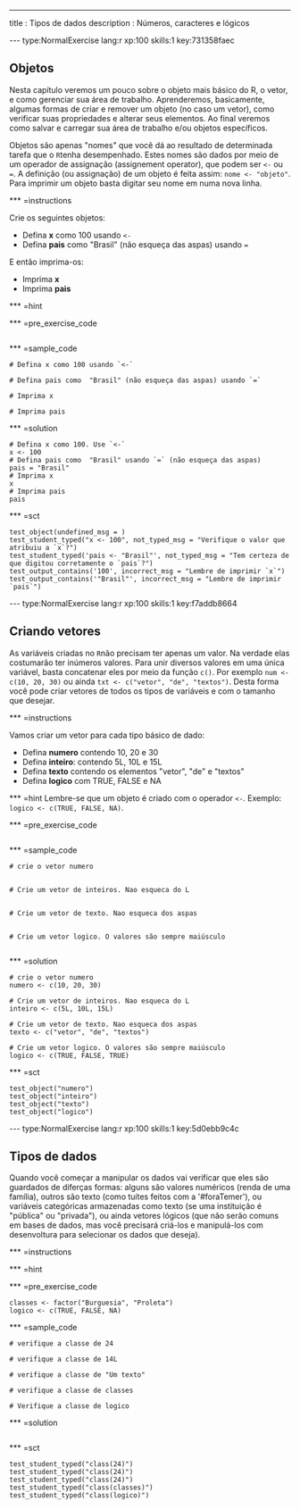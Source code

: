 ---
title       : Tipos de dados
description : Números, caracteres e lógicos

--- type:NormalExercise lang:r xp:100 skills:1 key:731358faec
## Objetos

Nesta capítulo veremos um pouco sobre o objeto mais básico do R, o vetor, e como gerenciar sua área de trabalho. Aprenderemos, basicamente, algumas formas de criar e remover um objeto (no caso um vetor), como verificar suas propriedades e alterar seus elementos. Ao final veremos como salvar e carregar sua área de trabalho e/ou objetos específicos.

Objetos são apenas "nomes" que você dá ao resultado de determinada tarefa que o `R`tenha desempenhado. Estes nomes são dados por meio de um operador de assignação (assignement operator), que podem ser `<-` ou `=`. A definição (ou assignação) de um objeto é feita assim: `nome <- "objeto"`. Para imprimir um objeto basta digitar seu nome em numa nova linha.

*** =instructions

Crie os seguintes objetos:

* Defina **x** como 100 usando `<-`
* Defina **pais** como  "Brasil" (não esqueça das aspas) usando `=`

E então imprima-os:

* Imprima **x**
* Imprima **pais**

*** =hint

*** =pre_exercise_code
```{r}

```

*** =sample_code
```{r}
# Defina x como 100 usando `<-`

# Defina pais como  "Brasil" (não esqueça das aspas) usando `=`

# Imprima x

# Imprima pais

```

*** =solution
```{r}
# Defina x como 100. Use `<-`
x <- 100
# Defina pais como  "Brasil" usando `=` (não esqueça das aspas)
pais = "Brasil"
# Imprima x
x
# Imprima pais
pais
```

*** =sct
```{r}
test_object(undefined_msg = )
test_student_typed("x <- 100", not_typed_msg = "Verifique o valor que atribuiu a `x`?")
test_student_typed('pais <- "Brasil"', not_typed_msg = "Tem certeza de que digitou corretamente o `pais`?")
test_output_contains('100', incorrect_msg = "Lembre de imprimir `x`")
test_output_contains('"Brasil"', incorrect_msg = "Lembre de imprimir `pais`")
```

--- type:NormalExercise lang:r xp:100 skills:1 key:f7addb8664
## Criando vetores

As variáveis criadas no `R`não precisam ter apenas um valor. Na verdade elas costumarão ter inúmeros valores. Para unir diversos valores em uma única variável, basta concatenar eles por meio da função `c()`. Por exemplo `num <- c(10, 20, 30)` ou ainda `txt <- c("vetor", "de", "textos")`. Desta forma você pode criar vetores de todos os tipos de variáveis e com o tamanho que desejar.


*** =instructions

Vamos criar um vetor para cada tipo básico de dado:
* Defina **numero** contendo 10, 20 e 30
* Defina **inteiro**: contendo 5L, 10L e 15L
* Defina **texto** contendo os elementos "vetor", "de" e "textos"
* Defina **logico** com TRUE, FALSE e NA

*** =hint
Lembre-se que um objeto é criado com o operador `<-`. Exemplo: `logico <- c(TRUE, FALSE, NA)`.

*** =pre_exercise_code
```{r}

```

*** =sample_code
```{r}
# crie o vetor numero


# Crie um vetor de inteiros. Nao esqueca do L


# Crie um vetor de texto. Nao esqueca dos aspas


# Crie um vetor logico. O valores são sempre maiúsculo


```

*** =solution
```{r}
# crie o vetor numero
numero <- c(10, 20, 30)

# Crie um vetor de inteiros. Nao esqueca do L
inteiro <- c(5L, 10L, 15L) 

# Crie um vetor de texto. Nao esqueca dos aspas
texto <- c("vetor", "de", "textos")

# Crie um vetor logico. O valores são sempre maiúsculo
logico <- c(TRUE, FALSE, TRUE)

```

*** =sct
```{r}
test_object("numero")
test_object("inteiro")
test_object("texto")
test_object("logico")
```

--- type:NormalExercise lang:r xp:100 skills:1 key:5d0ebb9c4c
## Tipos de dados

Quando você começar a manipular os dados vai verificar que eles são guardados de diferças formas: alguns são valores numéricos (renda de uma família), outros são texto (como tuítes feitos com a '#foraTemer'), ou variáveis categóricas armazenadas como texto (se uma instituição é "pública" ou "privada"), ou ainda vetores lógicos (que não serão comuns em bases de dados, mas você precisará criá-los e manipulá-los com desenvoltura para selecionar os dados que deseja).

*** =instructions

*** =hint

*** =pre_exercise_code
```{r}
classes <- factor("Burguesia", "Proleta")
logico <- c(TRUE, FALSE, NA)
```

*** =sample_code
```{r}
# verifique a classe de 24

# verifique a classe de 14L

# verifique a classe de "Um texto"

# verifique a classe de classes

# Verifique a classe de logico

```

*** =solution
```{r}

```

*** =sct
```{r}
test_student_typed("class(24)")
test_student_typed("class(24)")
test_student_typed("class(24)")
test_student_typed("class(classes)")
test_student_typed("class(logico)")


```
